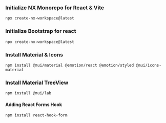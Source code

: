 
### Initialize NX Monorepo for React & Vite

`npx create-nx-workspace@latest`

### Initialize Bootstrap for react

`npx create-nx-workspace@latest`


### Install Material & Icons

`npm install @mui/material @emotion/react @emotion/styled @mui/icons-material`


### Install Material TreeView

`npm install @mui/lab`

#### Adding React Forms Hook

`npm install react-hook-form`
